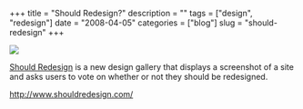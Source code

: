 +++
title = "Should Redesign?"
description = ""
tags = ["design", "redesign"]
date = "2008-04-05"
categories = ["blog"]
slug = "should-redesign"
+++



  <div class="notebook-screenshot"><a href="http://www.shouldredesign.com/"><img id='bluga-thumbnail-1176' class='bluga-thumbnail large' src='http://media.konigi.com/bluga/
wt47f7adb8e2108.jpg'/></a></div><p><a href="http://www.shouldredesign.com/">Should Redesign</a> is a new design gallery that displays a screenshot of a site and asks users to vote on whether or not they should be redesigned.</p>
    
  <a href="http://www.shouldredesign.com/">http://www.shouldredesign.com/</a>
